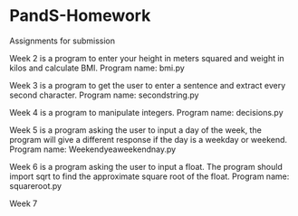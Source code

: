 # PandS-Homework
Assignments for submission

Week 2 is a program to enter your height in meters squared and weight in kilos and calculate BMI. 
Program name: bmi.py
  
Week 3 is a program to get the user to enter a sentence and extract every second character. 
Program name: secondstring.py

Week 4 is a program to manipulate integers.  Program name: decisions.py

Week 5 is a program asking the user to input a day of the week, the program will give a different
response if the day is a weekday or weekend.  Program name: Weekendyeaweekendnay.py

Week 6 is a program asking the user to input a float. The program should import sqrt to find
the approximate square root of the float.  Program name: squareroot.py

Week 7
